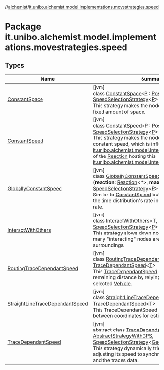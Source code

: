 //[alchemist](../../index.md)/[it.unibo.alchemist.model.implementations.movestrategies.speed](index.md)

# Package it.unibo.alchemist.model.implementations.movestrategies.speed

## Types

| Name | Summary |
|---|---|
| [ConstantSpace](-constant-space/index.md) | [jvm]<br>class [ConstantSpace](-constant-space/index.md)<[P](-constant-space/index.md) : [Position](../it.unibo.alchemist.model.interfaces/-position/index.md)<[P](-constant-speed/index.md)>?> : [SpeedSelectionStrategy](../it.unibo.alchemist.model.interfaces.movestrategies/-speed-selection-strategy/index.md)<[P](-constant-speed/index.md)> <br>This strategy makes the node move every time of a fixed amount of space. |
| [ConstantSpeed](-constant-speed/index.md) | [jvm]<br>class [ConstantSpeed](-constant-speed/index.md)<[P](-constant-speed/index.md) : [Position](../it.unibo.alchemist.model.interfaces/-position/index.md)<[P](-constant-speed/index.md)>?> : [SpeedSelectionStrategy](../it.unibo.alchemist.model.interfaces.movestrategies/-speed-selection-strategy/index.md)<[P](-constant-speed/index.md)> <br>This strategy makes the node move at an average constant speed, which is influenced by the [it.unibo.alchemist.model.interfaces.TimeDistribution](../it.unibo.alchemist.model.interfaces/-time-distribution/index.md) of the [Reaction](../it.unibo.alchemist.model.interfaces/-reaction/index.md) hosting this [it.unibo.alchemist.model.interfaces.Action](../it.unibo.alchemist.model.interfaces/-action/index.md). |
| [GloballyConstantSpeed](-globally-constant-speed/index.md) | [jvm]<br>class [GloballyConstantSpeed](-globally-constant-speed/index.md)<[P](-globally-constant-speed/index.md) : [Position](../it.unibo.alchemist.model.interfaces/-position/index.md)<[P](-globally-constant-speed/index.md)>>(**reaction**: [Reaction](../it.unibo.alchemist.model.interfaces/-reaction/index.md)<*>, **maxSpeed**: [Double](https://kotlinlang.org/api/latest/jvm/stdlib/kotlin/-double/index.html)) : [SpeedSelectionStrategy](../it.unibo.alchemist.model.interfaces.movestrategies/-speed-selection-strategy/index.md)<[P](-globally-constant-speed/index.md)> <br>Similar to [ConstantSpeed](-constant-speed/index.md) but takes in consideration the time distribution's rate instead of the reaction's rate. |
| [InteractWithOthers](-interact-with-others/index.md) | [jvm]<br>class [InteractWithOthers](-interact-with-others/index.md)<[T](-interact-with-others/index.md), [P](-interact-with-others/index.md) : [Position](../it.unibo.alchemist.model.interfaces/-position/index.md)<out [P](-constant-speed/index.md)>?> : [SpeedSelectionStrategy](../it.unibo.alchemist.model.interfaces.movestrategies/-speed-selection-strategy/index.md)<[P](-constant-speed/index.md)> <br>This strategy slows down nodes depending on how many "interacting" nodes are found in the surroundings. |
| [RoutingTraceDependantSpeed](-routing-trace-dependant-speed/index.md) | [jvm]<br>class [RoutingTraceDependantSpeed](-routing-trace-dependant-speed/index.md)<[T](-routing-trace-dependant-speed/index.md)> : [TraceDependantSpeed](-trace-dependant-speed/index.md)<[T](https://docs.oracle.com/javase/8/docs/api/java/lang/Iterable.html)> <br>This [TraceDependantSpeed](-trace-dependant-speed/index.md) strategy computes the remaining distance by relying on maps data for a selected [Vehicle](../it.unibo.alchemist.model.interfaces/-vehicle/index.md). |
| [StraightLineTraceDependantSpeed](-straight-line-trace-dependant-speed/index.md) | [jvm]<br>class [StraightLineTraceDependantSpeed](-straight-line-trace-dependant-speed/index.md)<[T](-straight-line-trace-dependant-speed/index.md)> : [TraceDependantSpeed](-trace-dependant-speed/index.md)<[T](https://docs.oracle.com/javase/8/docs/api/java/lang/Iterable.html)> <br>This [TraceDependantSpeed](-trace-dependant-speed/index.md) uses the distance between coordinates for estimating the distance. |
| [TraceDependantSpeed](-trace-dependant-speed/index.md) | [jvm]<br>abstract class [TraceDependantSpeed](-trace-dependant-speed/index.md)<[T](-trace-dependant-speed/index.md)> : [AbstractStrategyWithGPS](../it.unibo.alchemist.model.implementations.movestrategies/-abstract-strategy-with-g-p-s/index.md), [SpeedSelectionStrategy](../it.unibo.alchemist.model.interfaces.movestrategies/-speed-selection-strategy/index.md)<[GeoPosition](../it.unibo.alchemist.model.interfaces/-geo-position/index.md)> <br>This strategy dynamically tries to move the node adjusting its speed to synchronize the reaction rate and the traces data. |
